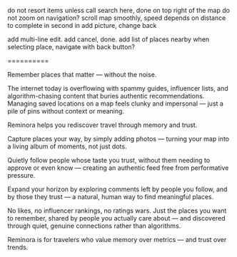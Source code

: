 do not resort items unless call search here, done on top right of the map
do not zoom on navigation?
scroll map smoothly, speed depends on distance to complete in second
in add picture, change back 

add multi-line edit. add cancel, done. add list of places nearby
when selecting place, navigate with back button?


==========

Remember places that matter — without the noise.

The internet today is overflowing with spammy guides, influencer lists, and algorithm-chasing content that buries authentic recommendations. Managing saved locations on a map feels clunky and impersonal — just a pile of pins without context or meaning.

Reminora helps you rediscover travel through memory and trust.

Capture places your way, by simply adding photos — turning your map into a living album of moments, not just dots.

Quietly follow people whose taste you trust, without them needing to approve or even know — creating an authentic feed free from performative pressure.

Expand your horizon by exploring comments left by people you follow, and by those they trust — a natural, human way to find meaningful places.

No likes, no influencer rankings, no ratings wars.
Just the places you want to remember, shared by people you actually care about — and discovered through quiet, genuine connections rather than algorithms.

Reminora is for travelers who value memory over metrics — and trust over trends.

